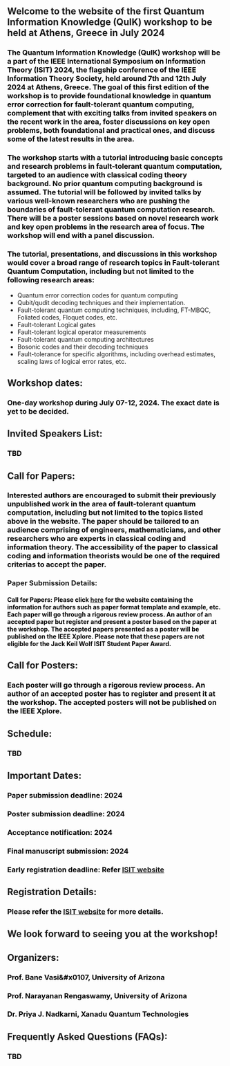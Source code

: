 ## Welcome to the website of the first Quantum Information Knowledge (QuIK) workshop to be held at Athens, Greece in July 2024
### <font color="black">The Quantum Information Knowledge (QuIK) workshop will be a part of the IEEE International Symposium on Information Theory (ISIT) 2024, the flagship conference of the IEEE Information Theory Society, held around 7th and 12th July 2024 at Athens, Greece. The goal of this first edition of the workshop is to provide foundational knowledge in quantum error correction for fault-tolerant quantum computing, complement that with exciting talks from invited speakers on the recent work in the area, foster discussions on key open problems, both foundational and practical ones, and discuss some of the latest results in the area. </font>
### <font color="black"> The workshop starts with a tutorial introducing basic concepts and research problems in fault-tolerant quantum computation, targeted to an audience with classical coding theory background. No prior quantum computing background is assumed. The tutorial will be followed by invited talks by various well-known researchers who are pushing the boundaries of fault-tolerant quantum computation research. There will be a poster sessions based on novel research work and key open problems in the research area of focus. The workshop will end with a panel discussion. </font>
### <font color="black"> The tutorial, presentations, and discussions in this workshop would cover a broad range of research topics in Fault-tolerant Quantum Computation, including but not limited to the following research areas:</font>
*	Quantum error correction codes for quantum computing
*	Qubit/qudit decoding techniques and their implementation.
*	Fault-tolerant quantum computing techniques, including, FT-MBQC, Foliated codes, Floquet codes, etc. 
*	Fault-tolerant Logical gates
*	Fault-tolerant logical operator measurements
*	Fault-tolerant quantum computing architectures
*	Bosonic codes and their decoding techniques
*	Fault-tolerance for specific algorithms, including overhead estimates, scaling laws of logical error rates, etc.
## Workshop dates:
### <font color="black"> One-day workshop during July 07-12, 2024. The exact date is yet to be decided. </font>
## Invited Speakers List:
### <font color="black"> TBD </font> 
## Call for Papers:
### <font color="black">Interested authors are encouraged to submit their previously unpublished work in the area of fault-tolerant quantum computation, including but not limited to the topics listed above in the website. The paper should be tailored to an audience comprising of engineers, mathematicians, and other researchers who are experts in classical coding and information theory. The accessibility of the paper to classical coding and information theorists would be one of the required criterias to accept the paper.</font>
### Paper Submission Details:
#### <font color="black"> Call for Papers: Please click <a href="https://2024.ieee-isit.org/information-authors-0">here</a> for the website containing the information for authors such as paper format template and example, etc. Each paper will go through a rigorous review process. An author of an accepted paper but register and present a poster based on the paper at the workshop. The accepted papers presented as a poster will be published on the IEEE Xplore. Please note that these papers are not eligible for the Jack Keil Wolf ISIT Student Paper Award. </font> ####
## Call for Posters:
### <font color="black"> Each poster will go through a rigorous review process. An author of an accepted poster has to register and present it at the workshop. The accepted posters will not be published on the IEEE Xplore. </font> 
## Schedule:
### <font color="black"> TBD </font> 
## Important Dates:
### <font color="black"> Paper submission deadline: 2024 </font> 
### <font color="black"> Poster submission deadline: 2024 </font> 
### <font color="black"> Acceptance notification: 2024 </font> 
### <font color="black"> Final manuscript submission: 2024 </font> 
### <font color="black"> Early registration deadline: Refer <a href="https://2024.ieee-isit.org/workshops">ISIT website</a> </font> 
## Registration Details: 
### <font color="black"> Please refer the <a href="https://2024.ieee-isit.org/workshops">ISIT website</a> for more details. </font> 
## We look forward to seeing you at the workshop!
## Organizers:
### <font color="black"> Prof. Bane Vasi&#x0107, University of Arizona </font> 
### <font color="black"> Prof. Narayanan Rengaswamy, University of Arizona </font> 
### <font color="black"> Dr. Priya J. Nadkarni, Xanadu Quantum Technologies </font> 
## Frequently Asked Questions (FAQs):
### <font color="black"> TBD </font> 
